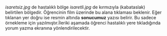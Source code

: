  *isaretsiz.jpg* de hastalıklı bölge *isaretli.jpg* de
kırmızıyla (kabataslak) belirtilen bölgedir. Öğrencinin film üzerinde bu alana tıklaması beklenir. Eğer
tıklanan yer doğru ise resmin altında **sonucumuz** yazısı belirir. Bu sadece
örnekleme için yazılmıştır.İleriki aşamada öğrenci hastalıklı yere
tıkladığında yorum yazma ekranına yönlendirilecektir.
